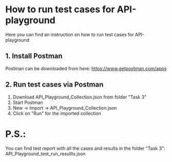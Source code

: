 # How to run test cases for API-playground
Here you can find an instruction on how to run test cases for API-playground

## 1. Install Postman
Postman can be downloaded from here: https://www.getpostman.com/apps

## 2. Run test cases via Postman
1. Download API_Playground_Collection.json from folder "Task 3"
2. Start Postman
3. New -> Import -> API_Playground_Collection.json
4. Click on "Run" for the imported collection

# P.S.:
You can find test report with all the cases and results in the folder "Task 3": API_Playground_test_run_resullts.json



